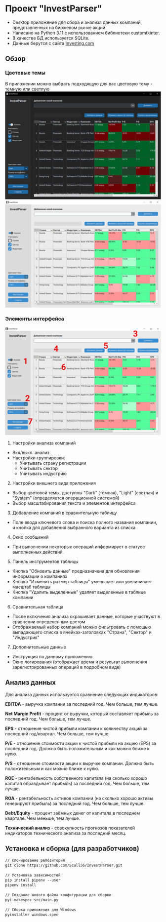 # Проект "InvestParser"
- Desktop приложение для сбора и анализа данных компаний, представленных на биржевом рынке акций.
- Написано на Python 3.11 с использованием библиотеки customtkinter.
- В качестве БД используется SQLite.
- Данные берутся с сайта [Investing.com](https://www.investing.com/)

## Обзор
### Цветовые темы
В приложении можно выбрать подходящую для вас цветовую тему - темную или светлую
![Темная тема](docs/ui_dark.png)
![Светлая тема](docs/ui_light.png)
### Элементы интерфейса
![Светлая тема](docs/ui_enumerated.png)
1. Настройки анализа компаний
 - Вкл/выкл. анализ
 - Настройки группировки:
   - Учитывать страну регистрации
   - Учитывать сектор
   - Учитывать индустрию

2. Настройки внешнего вида приложения
 - Выбор цветовой темы, доступны "Dark" (темная), "Light" (светлая) и "System" (определяется операционной системой)
 - Выбор масштабирования текста и элементов интерфейса

3. Добавление компаний в сравнительную таблицу
 - Поле ввода ключевого слова и поиска полного названия компании, и кнопка для добавления выбранного варианта из списка

4. Окно сообщений
 - При выполнении некоторых операций информирует о статусе выполненных действий. 

5. Панель инструментов таблицы
 - Кнопка "Обновить данные" предназначена для обновления информации о компаниях
 - Кнопка "Изменить размер таблицы" уменьшает или увеличивает масштаб таблицы
 - Кнопка "Удалить выделенные" удаляет выделенные в таблице компании

6. Сравнительная таблица
 - После включения анализа окрашивает данные, которые участвуют в сравнении определенным цветом
 - Отображаемый набор компаний можно фильтровать с помощью выпадающего списка в ячейках-заголовках "Страна", "Сектор" и "Индустрия"

7. Дополнительные данные
 - Инструкция по данному приложению
 - Окно логирования (отображает время и результат выполнения зарегистрированных операций в подробном виде)

## Анализ данных
Для анализа данных используется сравнение следующих индикаторов:

**EBITDA** - выручка компании за последний год. Чем больше, тем лучше.

**Net Margin Profit** - процент от выручки, который составляет прибыль за последний год. Чем больше, тем лучше.

**EPS** - отношение чистой прибыли компании к количеству акций за последний год/квартал. Чем больше, тем лучше.

**P/E** - отношение стоимости акции к чистой прибыли на акцию (EPS) за последний год. Должно быть положительным и как можно ближе к нулю.

**P/S** - отношение стоимости акции к выручке компании. Должно быть положительным и как можно ближе к нулю.

**ROE** - рентабельность собственного капитала (на сколько хорошо капитал оправдывает прибыль) за последний год. Чем больше, тем лучше.

**ROA** - рентабельность активов компании (на сколько хорошо активы генерируют прибыль) за последний год. Чем больше, тем лучше.

**Debt/Equity** - процент заёмных денег от капитала в последнем квартале. Чем меньше, тем лучше.

**Технический анализ** - совокупность прогнозов показателей индикаторов технического анализа за последний месяц.

## Установка и сборка (для разработчиков)
```
// Клонирование репозитория
git clone https://github.com/Scull56/InvestParser.git

// Установка зависимостей
pip install pipenv --user
pipenv install

// Создание нового файла конфигурации для сборки
pyi-makespec src/main.py

// Сборка приложения для Windows
pyinstaller windows.spec
```
